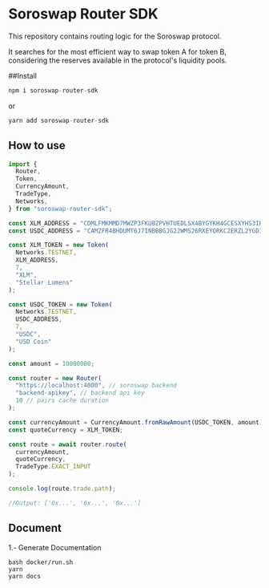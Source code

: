 # Soroswap Router SDK

This repository contains routing logic for the Soroswap protocol.

It searches for the most efficient way to swap token A for token B, considering the reserves available in the protocol's liquidity pools.

##Install

```ts
npm i soroswap-router-sdk
```

or

```ts
yarn add soroswap-router-sdk
```

## How to use

```ts
import {
  Router,
  Token,
  CurrencyAmount,
  TradeType,
  Networks,
} from "soroswap-router-sdk";

const XLM_ADDRESS = "CDMLFMKMMD7MWZP3FKUBZPVHTUEDLSX4BYGYKH4GCESXYHS3IHQ4EIG4";
const USDC_ADDRESS = "CAMZFR4BHDUMT6J7INBBBGJG22WMS26RXEYORKC2ERZL2YGDIEEKTOJB";

const XLM_TOKEN = new Token(
  Networks.TESTNET,
  XLM_ADDRESS,
  7,
  "XLM",
  "Stellar Lumens"
);

const USDC_TOKEN = new Token(
  Networks.TESTNET,
  USDC_ADDRESS,
  7,
  "USDC",
  "USD Coin"
);

const amount = 10000000;

const router = new Router(
  "https://localhost:4000", // soroswap backend
  "backend-apikey", // backend api key
  10 // pairs cache duration
);

const currencyAmount = CurrencyAmount.fromRawAmount(USDC_TOKEN, amount);
const quoteCurrency = XLM_TOKEN;

const route = await router.route(
  currencyAmount,
  quoteCurrency,
  TradeType.EXACT_INPUT
);

console.log(route.trade.path);

//Output: ['0x...', '0x...', '0x...']
```
## Document
1.- Generate Documentation
```
bash docker/run.sh
yarn
yarn docs
```